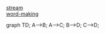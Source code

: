 [stream](stream.md)<br/>
[word-making](word-making.md)


graph TD;
    A-->B;
    A-->C;
    B-->D;
    C-->D;
